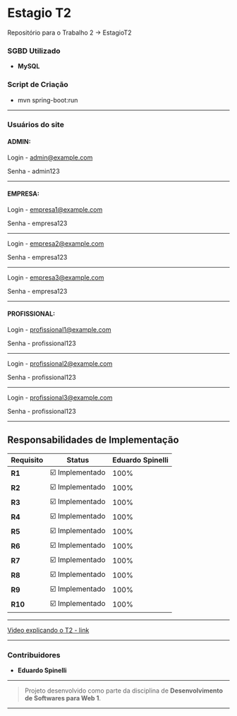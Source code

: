 # Estagio T2

Repositório para o Trabalho 2 -> EstagioT2

### SGBD Utilizado
- **MySQL**

### Script de Criação
- mvn spring-boot:run

---




### Usuários do site
#### ADMIN:

Login - admin@example.com

Senha - admin123

---

#### EMPRESA:
Login - empresa1@example.com

Senha - empresa123

---
Login - empresa2@example.com

Senha - empresa123

---
Login - empresa3@example.com

Senha - empresa123

---

#### PROFISSIONAL:
Login - profissional1@example.com

Senha - profissional123

---

Login - profissional2@example.com

Senha - profissional123

---

Login - profissional3@example.com

Senha - profissional123

---

## Responsabilidades de Implementação

| Requisito | Status                     | Eduardo Spinelli |
|-----------|----------------------------|------------------|
| **R1**    | ☑️ Implementado            | 100%             |
| **R2**    | ☑️ Implementado            | 100%             |
| **R3**    | ☑️ Implementado            | 100%             |
| **R4**    | ☑️ Implementado            | 100%             |
| **R5**    | ☑️ Implementado            | 100%             |
| **R6**    | ☑️ Implementado            | 100%             |
| **R7**    | ☑️ Implementado            | 100%             |
| **R8**    | ☑️ Implementado            | 100%             |
| **R9**    | ☑️ Implementado            | 100%             |
| **R10**   | ☑️ Implementado            | 100%             |


---

[Video explicando o T2 - link](https://drive.google.com/file/d/1ULLdNmxfjOp6Q1ySuB13q6co265_NGwz/view?usp=drive_link)

---


### Contribuidores
- **Eduardo Spinelli**


---

> Projeto desenvolvido como parte da disciplina de **Desenvolvimento de Softwares para Web 1**.

---
